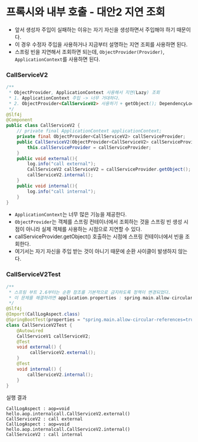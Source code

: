 # 프록시와 내부 호출 - 대안2 지연 조회

- 앞서 생성자 주입이 실패하는 이유는 자기 자신을 생성하면서 주입해야 하기 때문이다. 
- 이 경우 수정자 주입을 사용하거나 지금부터 설명하는 지연 조회를 사용하면 된다.
- 스프링 빈을 지연해서 조회하면 되는데, ``ObjectProvider(Provider)``, ``ApplicationContext``를 사용하면 된다.

### CallServiceV2

```java
/**
 * ObjectProvider, ApplicationContext 사용해서 지연(Lazy) 조회
 * 1. ApplicationContext 주입 -> 너무 거대하다.
 * 2. ObjectProvider<CallServiceV2> 사용하기 + getObject(); DependencyLookup
 */
@Slf4j
@Component
public class CallServiceV2 {
    // private final ApplicationContext applicationContext;
    private final ObjectProvider<CallServiceV2> callServiceProvider;
    public CallServiceV2(ObjectProvider<CallServiceV2> callServiceProvider) {
        this.callServiceProvider = callServiceProvider;
    }
    public void external(){
        log.info("call external");
        CallServiceV2 callServiceV2 = callServiceProvider.getObject();
        callServiceV2.internal();
    }
    public void internal(){
        log.info("call internal");
    }
}
```
- ``ApplicationContext``는 너무 많은 기능을 제공한다. 
- ``ObjectProvider``는 객체를 스프링 컨테이너에서 조회하는 것을 스프링 빈 생성 시점이 아니라 실제 객체를 사용하는 
  시점으로 지연할 수 있다.
- callServiceProvider.getObject()  호출하는 시점에 스프링 컨테이너에서 빈을 조회한다.
- 여기서는 자기 자신을 주입 받는 것이 아니기 때문에 순환 사이클이 발생하지 않는다.

###  CallServiceV2Test

```java
/**
 * 스프링 부트 2.6부터는 순환 참조를 기본적으로 금지하도록 정책이 변경되었다.
 * 이 문제를 해결하려면 application.properties : spring.main.allow-circular-references=true 추가
 */
@Slf4j
@Import(CallLogAspect.class)
@SpringBootTest(properties = "spring.main.allow-circular-references=true")
class CallServiceV2Test {
    @Autowired
    CallServiceV1 callServiceV2;
    @Test
    void external() {
         callServiceV2.external();
    }
    @Test
    void internal() {
        callServiceV2.internal();
    }
}
```

실행 결과
```text
CallLogAspect : aop=void hello.aop.internalcall.CallServiceV2.external()
CallServiceV2 : call external
CallLogAspect : aop=void hello.aop.internalcall.CallServiceV2.internal()
CallServiceV2 : call internal
```